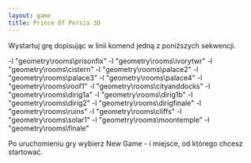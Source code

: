 ```yaml
---
layout: game
title: Prince Of Persia 3D
---
```


Wystartuj grę dopisując w linii komend jedną z poniższych sekwencji.

-l "geometry\rooms\prisonfix"
-l "geometry\rooms\ivorytwr"
-l "geometry\rooms\cistern"
-l "geometry\rooms\palace2"
-l "geometry\rooms\palace3"
-l "geometry\rooms\palace4"
-l "geometry\rooms\roof1"
-l "geometry\rooms\cityanddocks"
-l "geometry\rooms\dirig1a"
-l "geometry\rooms\dirig1b"
-l "geometry\rooms\dirig2"
-l "geometry\rooms\dirigfinale"
-l "geometry\rooms\ruins"
-l "geometry\rooms\cliffs"
-l "geometry\rooms\solar1"
-l "geometry\rooms\moontemple"
-l "geometry\rooms\finale"

Po uruchomieniu gry wybierz New Game - i miejsce, od którego 
chcesz 
startować.
